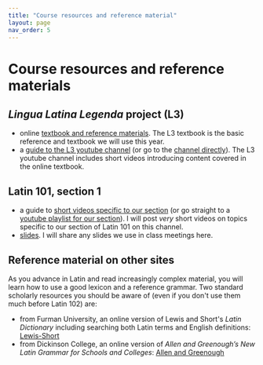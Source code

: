 ```yaml
---
title: "Course resources and reference material"
layout: page
nav_order: 5
---
```



# Course resources and reference materials


## *Lingua Latina Legenda* project (L3)

- online [textbook and reference materials](https://lingualatina.github.io/textbook/).  The L3 textbook is the basic reference and textbook we will use this year.
- a [guide to the L3 youtube channel](https://lingualatina.github.io/courses/youtube/) (or go to the [channel directly](https://www.youtube.com/channel/UCyA2aidE3BiD3idsxrJr5Hg)). The L3 youtube channel includes short videos introducing content covered in the online textbook.


## Latin 101, section 1

- a guide to [short videos specific to our section](./videos/) (or go straight to a [youtube playlist for our section](https://www.youtube.com/playlist?list=PLUcfS6VHaxZDWuU6b7cz9fWV2S6UmH7Yy)). I will post *very* short videos on topics specific to our section of Latin 101 on this channel.
- [slides](/slides/).  I will share any slides we use in class meetings here.


## Reference material on other sites

As you advance in Latin and read increasingly complex material, you will learn how to use a good  lexicon and a reference grammar. Two standard scholarly resources you should be aware of (even if you don't use them much before Latin 102) are:

- from Furman University, an online version of Lewis and Short's *Latin Dictionary* including searching both Latin terms and English definitions: [Lewis-Short](http://folio2.furman.edu/lewis-short/index.html)
- from Dickinson College, an online version of *Allen and Greenough’s New Latin Grammar for Schools and Colleges*:  [Allen and Greenough](http://dcc.dickinson.edu/grammar/latin/credits-and-reuse)
